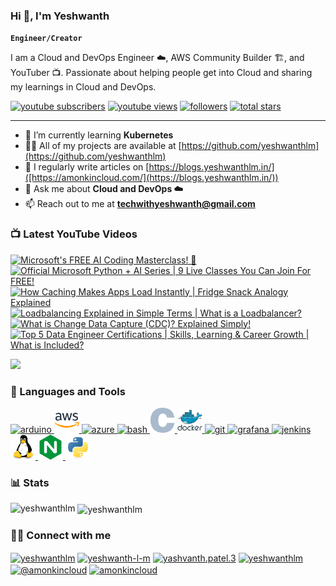 ### Hi 👋, I'm Yeshwanth

**`Engineer/Creator`**

I am a Cloud and DevOps Engineer ☁️, AWS Community Builder 🏗️, and YouTuber 📺. Passionate about helping people get into Cloud and sharing my learnings in Cloud and DevOps.

   <p align="left">
      <a href="https://www.youtube.com/c/TechWithYeshwanth?sub_confirmation=1">
         <img alt="youtube subscribers" title="Subscribe to my YouTube channel" src="https://custom-icon-badges.demolab.com/youtube/channel/subscribers/UCwhERUcuzUCwr8x8mQ8zrcw?color=%23E05D44&label=SUBSCRIBE&logo=video&logoColor=white&style=for-the-badge&labelColor=CE4630"/></a> 
      <a href="https://www.youtube.com/c/TechWithYeshwanth">
         <img alt="youtube views" title="YouTube views" src="https://custom-icon-badges.demolab.com/youtube/channel/views/UCwhERUcuzUCwr8x8mQ8zrcw?color=%23E1AD0E&logo=eye&logoColor=white&style=for-the-badge&labelColor=C79600"/></a> 
      <a href="https://github.com/yeshwanthlm?tab=followers">
         <img alt="followers" title="Follow me on Github" src="https://custom-icon-badges.demolab.com/github/followers/yeshwanthlm?color=236ad3&labelColor=1155ba&style=for-the-badge&logo=person-add&label=Follow&logoColor=white"/></a>
      <a href="https://github.com/yeshwanthlm?tab=repositories&sort=stargazers">
         <img alt="total stars" title="Total stars on GitHub" src="https://custom-icon-badges.demolab.com/github/stars/yeshwanthlm?color=55960c&style=for-the-badge&labelColor=488207&logo=star"/></a>
   </p>

---

- 🌱 I’m currently learning **Kubernetes**
- 👨‍💻 All of my projects are available at [https://github.com/yeshwanthlm](https://github.com/yeshwanthlm)
- 📝 I regularly write articles on [https://blogs.yeshwanthlm.in/]([https://amonkincloud.com/](https://blogs.yeshwanthlm.in/))
- 💬 Ask me about **Cloud and DevOps ☁️**
- 📫 Reach out to me at **techwithyeshwanth@gmail.com**


### 📺 Latest YouTube Videos

<!-- BEGIN YOUTUBE-CARDS -->
[![Microsoft's FREE AI Coding Masterclass! 🚀](https://ytcards.demolab.com/?id=I1rnhP4WQvk&title=Microsoft%27s+FREE+AI+Coding+Masterclass%21+%F0%9F%9A%80&lang=en&timestamp=1759842037&background_color=%230d1117&title_color=%23ffffff&stats_color=%23dedede&max_title_lines=1&width=250&border_radius=5 "Microsoft's FREE AI Coding Masterclass! 🚀")](https://www.youtube.com/shorts/I1rnhP4WQvk)
[![Official Microsoft Python + AI Series | 9 Live Classes You Can Join For FREE!](https://ytcards.demolab.com/?id=8KaJxWe5NbI&title=Official+Microsoft+Python+%2B+AI+Series+%7C+9+Live+Classes+You+Can+Join+For+FREE%21&lang=en&timestamp=1759753820&background_color=%230d1117&title_color=%23ffffff&stats_color=%23dedede&max_title_lines=1&width=250&border_radius=5 "Official Microsoft Python + AI Series | 9 Live Classes You Can Join For FREE!")](https://www.youtube.com/watch?v=8KaJxWe5NbI)
[![How Caching Makes Apps Load Instantly | Fridge Snack Analogy Explained](https://ytcards.demolab.com/?id=OSHAg3J14bs&title=How+Caching+Makes+Apps+Load+Instantly+%7C+Fridge+Snack+Analogy+Explained&lang=en&timestamp=1759411821&background_color=%230d1117&title_color=%23ffffff&stats_color=%23dedede&max_title_lines=1&width=250&border_radius=5 "How Caching Makes Apps Load Instantly | Fridge Snack Analogy Explained")](https://www.youtube.com/shorts/OSHAg3J14bs)
[![Loadbalancing Explained in Simple Terms | What is a Loadbalancer?](https://ytcards.demolab.com/?id=vTnLINsLxKw&title=Loadbalancing+Explained+in+Simple+Terms+%7C+What+is+a+Loadbalancer%3F&lang=en&timestamp=1759239060&background_color=%230d1117&title_color=%23ffffff&stats_color=%23dedede&max_title_lines=1&width=250&border_radius=5 "Loadbalancing Explained in Simple Terms | What is a Loadbalancer?")](https://www.youtube.com/shorts/vTnLINsLxKw)
[![What is Change Data Capture (CDC)? Explained Simply!](https://ytcards.demolab.com/?id=E9jE9bmNsJ0&title=What+is+Change+Data+Capture+%28CDC%29%3F+Explained+Simply%21&lang=en&timestamp=1759150827&background_color=%230d1117&title_color=%23ffffff&stats_color=%23dedede&max_title_lines=1&width=250&border_radius=5 "What is Change Data Capture (CDC)? Explained Simply!")](https://www.youtube.com/watch?v=E9jE9bmNsJ0)
[![Top 5 Data Engineer Certifications | Skills, Learning & Career Growth | What is Included?](https://ytcards.demolab.com/?id=kMVj3wAfWpM&title=Top+5+Data+Engineer+Certifications+%7C+Skills%2C+Learning+%26+Career+Growth+%7C+What+is+Included%3F&lang=en&timestamp=1758891701&background_color=%230d1117&title_color=%23ffffff&stats_color=%23dedede&max_title_lines=1&width=250&border_radius=5 "Top 5 Data Engineer Certifications | Skills, Learning & Career Growth | What is Included?")](https://www.youtube.com/watch?v=kMVj3wAfWpM)
<!-- END YOUTUBE-CARDS -->

[<img src="https://custom-icon-badges.demolab.com/badge/-Subscribe%20For%20More-red?style=for-the-badge&logo=video&logoColor=white"/>](https://www.youtube.com/c/amonkincloud?sub_confirmation=1)

### 🧰 Languages and Tools

<p align="left"> <a href="https://www.arduino.cc/" target="_blank" rel="noreferrer"> <img src="https://cdn.worldvectorlogo.com/logos/arduino-1.svg" alt="arduino" width="40" height="40"/> </a> <a href="https://aws.amazon.com" target="_blank" rel="noreferrer"> <img src="https://raw.githubusercontent.com/devicons/devicon/master/icons/amazonwebservices/amazonwebservices-original-wordmark.svg" alt="aws" width="40" height="40"/> </a> <a href="https://azure.microsoft.com/en-in/" target="_blank" rel="noreferrer"> <img src="https://www.vectorlogo.zone/logos/microsoft_azure/microsoft_azure-icon.svg" alt="azure" width="40" height="40"/> </a> <a href="https://www.gnu.org/software/bash/" target="_blank" rel="noreferrer"> <img src="https://www.vectorlogo.zone/logos/gnu_bash/gnu_bash-icon.svg" alt="bash" width="40" height="40"/> </a> <a href="https://www.cprogramming.com/" target="_blank" rel="noreferrer"> <img src="https://raw.githubusercontent.com/devicons/devicon/master/icons/c/c-original.svg" alt="c" width="40" height="40"/> </a> <a href="https://www.docker.com/" target="_blank" rel="noreferrer"> <img src="https://raw.githubusercontent.com/devicons/devicon/master/icons/docker/docker-original-wordmark.svg" alt="docker" width="40" height="40"/> </a> <a href="https://git-scm.com/" target="_blank" rel="noreferrer"> <img src="https://www.vectorlogo.zone/logos/git-scm/git-scm-icon.svg" alt="git" width="40" height="40"/> </a> <a href="https://grafana.com" target="_blank" rel="noreferrer"> <img src="https://www.vectorlogo.zone/logos/grafana/grafana-icon.svg" alt="grafana" width="40" height="40"/> </a> <a href="https://www.jenkins.io" target="_blank" rel="noreferrer"> <img src="https://www.vectorlogo.zone/logos/jenkins/jenkins-icon.svg" alt="jenkins" width="40" height="40"/> </a> <a href="https://www.linux.org/" target="_blank" rel="noreferrer"> <img src="https://raw.githubusercontent.com/devicons/devicon/master/icons/linux/linux-original.svg" alt="linux" width="40" height="40"/> </a> <a href="https://www.nginx.com" target="_blank" rel="noreferrer"> <img src="https://raw.githubusercontent.com/devicons/devicon/master/icons/nginx/nginx-original.svg" alt="nginx" width="40" height="40"/> </a> <a href="https://www.python.org" target="_blank" rel="noreferrer"> <img src="https://raw.githubusercontent.com/devicons/devicon/master/icons/python/python-original.svg" alt="python" width="40" height="40"/> </a> </p>

### 📊 Stats
<p><img align="left" src="https://github-readme-stats.vercel.app/api/top-langs?username=yeshwanthlm&show_icons=true&locale=en&layout=compact" alt="yeshwanthlm" /></p>

<p>&nbsp;<img align="center" src="https://github-readme-stats.vercel.app/api?username=yeshwanthlm&show_icons=true&locale=en" alt="yeshwanthlm" /></p>

### 🏄‍♂️ Connect with me
   <p align="left">
   <a href="https://dev.to/yeshwanthlm" target="blank"><img align="center" src="https://raw.githubusercontent.com/rahuldkjain/github-profile-readme-generator/master/src/images/icons/Social/devto.svg" alt="yeshwanthlm" height="30" width="40" /></a>
   <a href="https://linkedin.com/in/yeshwanth-l-m" target="blank"><img align="center" src="https://raw.githubusercontent.com/rahuldkjain/github-profile-readme-generator/master/src/images/icons/Social/linked-in-alt.svg" alt="yeshwanth-l-m" height="30" width="40" /></a>
   <a href="https://fb.com/yashvanth.patel.3" target="blank"><img align="center" src="https://raw.githubusercontent.com/rahuldkjain/github-profile-readme-generator/master/src/images/icons/Social/facebook.svg" alt="yashvanth.patel.3" height="30" width="40" /></a>
   <a href="https://instagram.com/yeshwanthlm" target="blank"><img align="center" src="https://raw.githubusercontent.com/rahuldkjain/github-profile-readme-generator/master/src/images/icons/Social/instagram.svg" alt="yeshwanthlm" height="30" width="40" /></a>
   <a href="https://hashnode.com/@amonkincloud" target="blank"><img align="center" src="https://raw.githubusercontent.com/rahuldkjain/github-profile-readme-generator/master/src/images/icons/Social/hashnode.svg" alt="@amonkincloud" height="30" width="40" /></a>
   <a href="https://www.youtube.com/c/amonkincloud" target="blank"><img align="center" src="https://raw.githubusercontent.com/rahuldkjain/github-profile-readme-generator/master/src/images/icons/Social/youtube.svg" alt="amonkincloud" height="30" width="40" /></a>
   </p>
